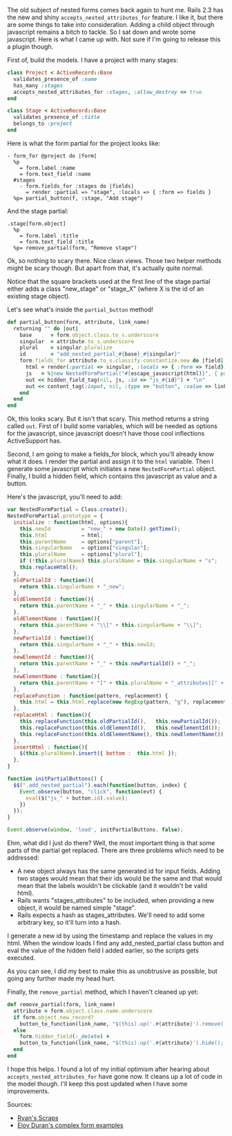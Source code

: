 The old subject of nested forms comes back again to hunt me. Rails 2.3 has the new and shiny
`accepts_nested_attributes_for` feature. I like it, but there are some things to take into
consideration. Adding a child object through javascript remains a bitch to tackle. So I sat down and
wrote some javascript. Here is what I came up with. Not sure if I'm going to release this a plugin
though.

First of, build the models. I have a project with many stages:

``` ruby
class Project < ActiveRecord::Base
  validates_presence_of :name
  has_many :stages
  accepts_nested_attributes_for :stages, :allow_destroy => true
end

class Stage < ActiveRecord::Base
  validates_presence_of :title
  belongs_to :project
end
```

Here is what the form partial for the project looks like:

``` haml
- form_for @project do |form|
  %p
    = form.label :name
    = form.text_field :name
  #stages
    - form.fields_for :stages do |fields|
      = render :partial => "stage", :locals => { :form => fields }
  %p= partial_button(f, :stage, "Add stage")
```

And the stage partial:

``` haml
.stage[form.object]
  %p
    = form.label :title
    = form.text_field :title
  %p= remove_partial(form, "Remove stage")
```

Ok, so nothing to scary there. Nice clean views. Those two helper methods might be scary though. But
apart from that, it's actually quite normal.

Notice that the square brackets used at the first line of the stage partial either adds a class
"new_stage" or "stage_X" (where X is the id of an existing stage object).

Let's see what's inside the `partial_button` method!

``` ruby
def partial_button(form, attribute, link_name)
  returning "" do |out|
    base      = form.object.class.to_s.underscore
    singular  = attribute.to_s.underscore
    plural    = singular.pluralize
    id        = "add_nested_partial_#{base}_#{singular}"
    form.fields_for attribute.to_s.classify.constantize.new do |field|
      html = render(:partial => singular, :locals => { :form => field})
      js   = %|new NestedFormPartial("#{escape_javascript(html)}", { parent:"#{base}", singular:"#{singular}", plural:"#{plural}"}).insertHtml();|
      out << hidden_field_tag(nil, js, :id => "js_#{id}") + "\n"
      out << content_tag(:input, nil, :type => "button", :value => link_name, :class => "add_nested_partial", :id => id)
    end
  end
end
```

Ok, this looks scary. But it isn't that scary. This method returns a string called `out`. First of I
build some variables, which will be needed as options for the javascript, since javascript doesn't
have those cool inflections ActiveSupport has.

Second, I am going to make a fields_for block, which you'll already know what it does. I render the
partial and assign it to the `html` variable. Then I generate some javascript which initiates a new
`NestedFormPartial` object. Finally, I build a hidden field, which contains this javascript as value
and a button.

Here's the javascript, you'll need to add:

``` javascript
var NestedFormPartial = Class.create();
NestedFormPartial.prototype = {
  initialize : function(html, options){
    this.newId          = "new_" + new Date().getTime();
    this.html           = html;
    this.parentName     = options["parent"];
    this.singularName   = options["singular"];
    this.pluralName     = options["plural"];
    if (!this.pluralName) this.pluralName = this.singularName + "s";
    this.replaceHtml();
  },
  oldPartialId : function(){
    return this.singularName + "_new";
  },
  oldElementId : function(){
    return this.parentName + "_" + this.singularName + "_";
  },
  oldElementName : function(){
    return this.parentName + "\\[" + this.singularName + "\\]";
  },
  newPartialId : function(){
    return this.singularName + "_" + this.newId;
  },
  newElementId : function(){
    return this.parentName + "_" + this.newPartialId() + "_";
  },
  newElementName : function(){
    return this.parentName + "[" + this.pluralName + "_attributes][" + this.newId + "]";
  },
  replaceFunction : function(pattern, replacement) {
    this.html = this.html.replace(new RegExp(pattern, "g"), replacement);
  },
  replaceHtml : function(){
    this.replaceFunction(this.oldPartialId(),   this.newPartialId());
    this.replaceFunction(this.oldElementId(),   this.newElementId());
    this.replaceFunction(this.oldElementName(), this.newElementName());
  },
  insertHtml : function(){
    $(this.pluralName).insert({ bottom :  this.html });
  },
}

function initPartialButtons() {
  $$(".add_nested_partial").each(function(button, index) {
    Event.observe(button, "click", function(evt) {
      eval($("js_" + button.id).value);
    })
  });
}

Event.observe(window, 'load', initPartialButtons, false);
```

Ehm, what did I just do there? Well, the most important thing is that some parts of the partial get
replaced. There are three problems which need to be addressed:

* A new object always has the same generated id for input fields. Adding two stages would mean that their ids would be the same and that would mean that the labels wouldn't be clickable (and it wouldn't be valid html).
* Rails wants "stages_attributes" to be included, when providing a new object, it would be named simple "stage".
* Rails expects a hash as stages_attributes. We'll need to add some arbitrary key, so it'll turn into a hash.

I generate a new id by using the timestamp and replace the values in my html. When the window loads
I find any add_nested_partial class button and eval the value of the hidden field I added earlier,
so the scripts gets executed.

As you can see, I did my best to make this as unobtrusive as possible, but going any further made my head hurt.

Finally, the `remove_partial` method, which I haven't cleaned up yet:

``` ruby
def remove_partial(form, link_name)
  attribute = form.object.class.name.underscore
  if form.object.new_record?
    button_to_function(link_name, "$(this).up('.#{attribute}').remove()")
  else
    form.hidden_field(:_delete) +
    button_to_function(link_name, "$(this).up('.#{attribute}').hide(); $(this).previous().value = '1'")
  end
end
```

I hope this helps. I found a lot of my initial optimism after hearing about
`accepts_nested_attributes_for` have gone now. It cleans up a lot of code in the model though. I'll
keep this post updated when I have some improvements.

Sources:

* [Ryan's Scraps](http://ryandaigle.com/articles/2009/2/1/what-s-new-in-edge-rails-nested-attributes)
* [Eloy Duran's complex form examples](http://github.com/alloy/complex-form-examples/tree/master)
